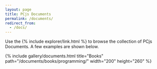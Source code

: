```yaml
---
layout: page
title: PCjs Documents
permalink: /documents/
redirect_from:
  - /docs/
---
```


Use the {% include explorer/link.html %} to browse the collection of PCjs Documents.  A few examples are shown below.

{% include gallery/documents.html title="Books" path="/documents/books/programming/" width="200" height="260" %}
